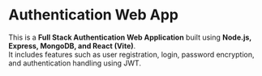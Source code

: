 # Authentication Web App
This is a **Full Stack Authentication Web Application** built using **Node.js, Express, MongoDB, and React (Vite)**.  
It includes features such as user registration, login, password encryption, and authentication handling using JWT.
